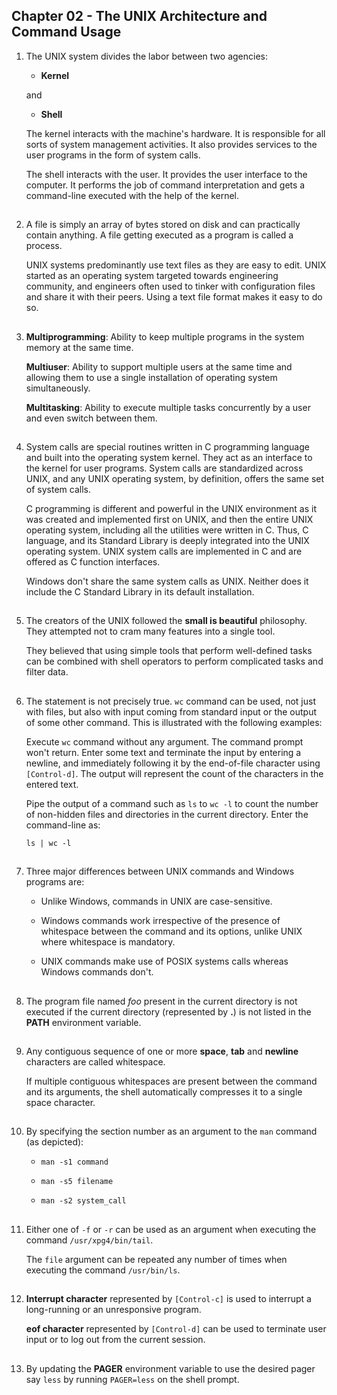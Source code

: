 ## Chapter 02 - The UNIX Architecture and Command Usage

01.	The UNIX system divides the labor between two agencies:

	- **Kernel**

	and

	-	**Shell**

	The kernel interacts with the machine's hardware. It is responsible for all sorts of system management activities. It also provides services to the user programs in the form of system calls.

	The shell interacts with the user. It provides the user interface to the computer. It performs the job of command interpretation and gets a command-line executed with the help of the kernel.

##

02.	A file is simply an array of bytes stored on disk and can practically contain anything. A file getting executed as a program is called a process.

	UNIX systems predominantly use text files as they are easy to edit. UNIX started as an operating system targeted towards engineering community, and engineers often used to tinker with configuration files and share it with their peers. Using a text file format makes it easy to do so.

##

03.	**Multiprogramming**: Ability to keep multiple programs in the system memory at the same time.

	**Multiuser**: Ability to support multiple users at the same time and allowing them to use a single installation of operating system simultaneously.

	**Multitasking**: Ability to execute multiple tasks concurrently by a user and even switch between them.

##

04.	System calls are special routines written in C programming language and built into the operating system kernel. They act as an interface to the kernel for user programs. System calls are standardized across UNIX, and any UNIX operating system, by definition, offers the same set of system calls.

	C programming is different and powerful in the UNIX environment as it was created and implemented first on UNIX, and then the entire UNIX operating system, including all the utilities were written in C. Thus, C language, and its Standard Library is deeply integrated into the UNIX operating system. UNIX system calls are implemented in C and are offered as C function interfaces.

	Windows don't share the same system calls as UNIX. Neither does it include the C Standard Library in its default installation.

##

05.	The creators of the UNIX followed the **small is beautiful** philosophy. They attempted not to cram many features into a single tool.

	They believed that using simple tools that perform well-defined tasks can be combined with shell operators to perform complicated tasks and filter data.

##

06.	The statement is not precisely true. `wc` command can be used, not just with files, but also with input coming from standard input or the output of some other command. This is illustrated with the following examples:

	Execute `wc` command without any argument. The command prompt won't return. Enter some text and terminate the input by entering a newline, and immediately following it by the end-of-file character using `[Control-d]`. The output will represent the count of the characters in the entered text.

	Pipe the output of a command such as `ls` to `wc -l` to count the number of non-hidden files and directories in the current directory. Enter the command-line as:

	`ls | wc -l`

##

07.	Three major differences between UNIX commands and Windows programs are:

	-	Unlike Windows, commands in UNIX are case-sensitive.

	-	Windows commands work irrespective of the presence of whitespace between the command and its options, unlike UNIX where whitespace is mandatory.

	-	UNIX commands make use of POSIX systems calls whereas Windows commands don't.

##

08.	The program file named _foo_ present in the current directory is not executed if the current directory (represented by **.**) is not listed in the **PATH** environment variable.

##

09.	Any contiguous sequence of one or more **space**, **tab** and **newline** characters are called whitespace.

	If multiple contiguous whitespaces are present between the command and its arguments, the shell automatically compresses it to a single space character.

##

10.	By specifying the section number as an argument to the `man` command (as depicted):

	-	`man -s1 command`

	-	`man -s5 filename`

	-	`man -s2 system_call`

##

11.	Either one of `-f` or `-r` can be used as an argument when executing the command `/usr/xpg4/bin/tail`.

	The `file` argument can be repeated any number of times when executing the command `/usr/bin/ls`.

##

12.	**Interrupt character** represented by `[Control-c]` is used to interrupt a long-running or an unresponsive program.

	**eof character** represented by `[Control-d]` can be used to terminate user input or to log out from the current session.

##

13.	By updating the **PAGER** environment variable to use the desired pager say `less` by running `PAGER=less` on the shell prompt.

##
